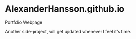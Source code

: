 # AlexanderHansson.github.io

Portfolio Webpage 

Another side-project, will get updated whenever I feel it's time.
